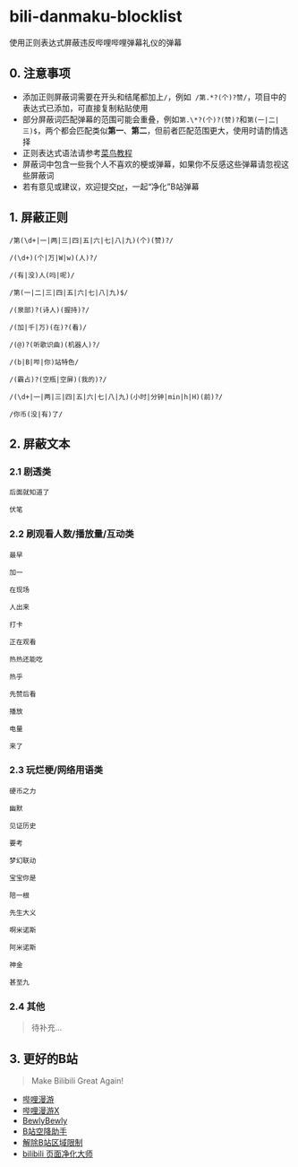 # bili-danmaku-blocklist

使用正则表达式屏蔽违反哔哩哔哩弹幕礼仪的弹幕

## 0. 注意事项

* 添加正则屏蔽词需要在开头和结尾都加上`/`，例如` /第.*?(个)?赞/`，项目中的表达式已添加，可直接复制粘贴使用
* 部分屏蔽词匹配弹幕的范围可能会重叠，例如`第.\*?(个)?(赞)?`和`第(一|二|三)$`，两个都会匹配类似**第一**、**第二**，但前者匹配范围更大，使用时请酌情选择
* 正则表达式语法请参考[菜鸟教程](https://www.runoob.com/regexp/regexp-tutorial.html)
* 屏蔽词中包含一些我个人不喜欢的梗或弹幕，如果你不反感这些弹幕请忽视这些屏蔽词
* 若有意见或建议，欢迎提交[pr](https://github.com/Agiens02/bili-danmaku-blocklist/pulls)，一起“净化”B站弹幕

## 1. 屏蔽正则
```
/第(\d+|一|两|三|四|五|六|七|八|九)(个)(赞)?/
```
```
/(\d+)(个|万|W|w)(人)?/
```
```
/(有|没)人(吗|呢)/
```
```
/第(一|二|三|四|五|六|七|八|九)$/
```
```
/(泉部)?(诗人)(握持)?/
```
```
/(加|千|万)(在)?(看)/
```
```
/(@)?(听歌识曲)(机器人)?/
```
```
/(b|B|哔|你)站特色/
```
```
/(霸占)?(空瓶|空屏)(我的)?/
```
```
/(\d+|一|两|三|四|五|六|七|八|九)(小时|分钟|min|h|H)(前)?/
```
```
/你币(没|有)了/
```
## 2. 屏蔽文本

### 2.1 剧透类
```
后面就知道了
```
```
伏笔
```
### 2.2 刷观看人数/播放量/互动类
```
最早
```
```
加一
```
```
在现场
```
```
人出来
```
```
打卡
```
```
正在观看
```
```
热热还能吃
```
```
热乎
```
```
先赞后看
```
```
播放
```
```
电量
```
```
来了
```
### 2.3 玩烂梗/网络用语类
```
硬币之力
```
```
幽默
```
```
见证历史
```
```
要考
```
```
梦幻联动
```
```
宝宝你是
```
```
陪一根
```
```
先生大义
```
```
啊米诺斯
```
```
阿米诺斯
```
```
神金
```
```
甚至九
```
### 2.4 其他

> 待补充...

## 3. 更好的B站

>  Make Bilibili Great Again!

* [哔哩漫游](https://github.com/yujincheng08/BiliRoaming)
* [哔哩漫游X](https://github.com/BiliRoamingX/BiliRoamingX)
* [BewlyBewly](https://github.com/BewlyBewly/BewlyBewly)
* [B站空降助手](https://github.com/hanydd/BilibiliSponsorBlock)
* [解除B站区域限制](https://greasyfork.org/zh-CN/scripts/25718-%E8%A7%A3%E9%99%A4b%E7%AB%99%E5%8C%BA%E5%9F%9F%E9%99%90%E5%88%B6)
* [bilibili 页面净化大师](https://github.com/festoney8/bilibili-cleaner)






